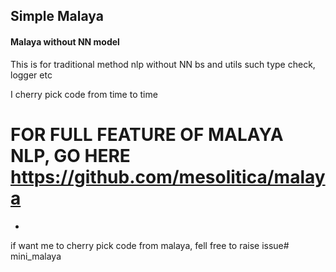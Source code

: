 ## Simple Malaya

#### Malaya without NN model

This is for traditional method nlp without NN bs and utils such type check, logger etc

I cherry pick code from time to time

# FOR FULL FEATURE OF MALAYA NLP, GO HERE https://github.com/mesolitica/malaya
-
if want me to cherry pick code from malaya, fell free to raise issue# mini_malaya
